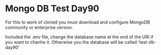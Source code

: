 # Mongo DB Test Day90

For this to work of cloned you must download and configure MongoDB community or enterprise version.

Included the .env file, change the database name at the end of the URI if you want to chanhe it. Otherwise you the database will be called 'test-db-day90'

